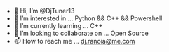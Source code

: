 - 👋 Hi, I’m @DjTuner13
- 👀 I’m interested in ... Python && C++ && Powershell
- 🌱 I’m currently learning ... C++
- 💞️ I’m looking to collaborate on ... Open Source
- 📫 How to reach me ... dj.ranoia@me.com

<!---
DjTuner13/DjTuner13 is a ✨ special ✨ repository because its `README.md` (this file) appears on your GitHub profile.
You can click the Preview link to take a look at your changes.
--->
